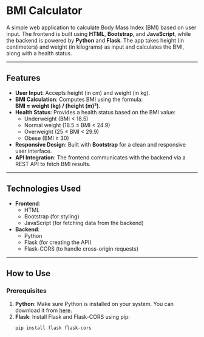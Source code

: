# BMI Calculator

A simple web application to calculate Body Mass Index (BMI) based on user input. The frontend is built using **HTML**, **Bootstrap**, and **JavaScript**, while the backend is powered by **Python** and **Flask**. The app takes height (in centimeters) and weight (in kilograms) as input and calculates the BMI, along with a health status.

---

## Features

- **User Input**: Accepts height (in cm) and weight (in kg).
- **BMI Calculation**: Computes BMI using the formula:  
  **BMI = weight (kg) / (height (m)²)**.
- **Health Status**: Provides a health status based on the BMI value:
  - Underweight (BMI < 18.5)
  - Normal weight (18.5 ≤ BMI < 24.9)
  - Overweight (25 ≤ BMI < 29.9)
  - Obese (BMI ≥ 30)
- **Responsive Design**: Built with **Bootstrap** for a clean and responsive user interface.
- **API Integration**: The frontend communicates with the backend via a REST API to fetch BMI results.

---

## Technologies Used

- **Frontend**:
  - HTML
  - Bootstrap (for styling)
  - JavaScript (for fetching data from the backend)
- **Backend**:
  - Python
  - Flask (for creating the API)
  - Flask-CORS (to handle cross-origin requests)

---

## How to Use

### Prerequisites

1. **Python**: Make sure Python is installed on your system. You can download it from [here](https://www.python.org/downloads/).
2. **Flask**: Install Flask and Flask-CORS using pip:
   ```bash
   pip install flask flask-cors
